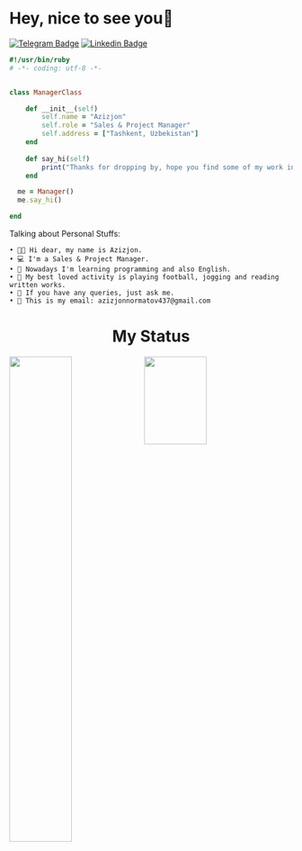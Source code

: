 <h1>Hey, nice to see you👋</h1> </hr>

[![Telegram Badge](https://img.shields.io/badge/-@iamnormatov-black?style=flat&logo=telegram&logoColor=bluek&link=https://t.me/iamnormatov)](https://t.me/iamnormatov)
[![Linkedin Badge](https://img.shields.io/badge/-AzizjonNormatov-blue?style=flat&logo=Linkedin&logoColor=white&link=https://www.linkedin.com/in/azizjon-normatov-b359a0241/)](https://www.linkedin.com/in/azizjon-normatov-b359a0241/)



```ruby
#!/usr/bin/ruby
# -*- coding: utf-8 -*-


class ManagerClass

    def __init__(self)
        self.name = "Azizjon"
        self.role = "Sales & Project Manager"
        self.address = ["Tashkent, Uzbekistan"]
    end
    
    def say_hi(self)
        print("Thanks for dropping by, hope you find some of my work interesting.")
    end

  me = Manager()
  me.say_hi()

end
```

 Talking about Personal Stuffs: <br />

    • 👨‍🏛 Hi dear, my name is Azizjon.
    • 💻 I'm a Sales & Project Manager.   
    • 🌱 Nowadays I'm learning programming and also English.
    • 🤔 My best loved activity is playing football, jogging and reading written works.
    • 💬 If you have any queries, just ask me.     
    • 📝 This is my email: azizjonnormatov437@gmail.com   
<h1 align="center">My Status</h1>
<img align="left"  width="47%" src="https://github-readme-stats.vercel.app/api?username=iamnormatov&show_icons=true&theme=radical" >

<img align="left" width="47%" style="height: 156px;" src="https://github-readme-stats.vercel.app/api/top-langs/?username=iamnormatov&layout=compact" >
